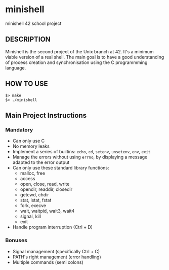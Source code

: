 # minishell
minishell 42 school project

## DESCRIPTION

Minishell is the second project of the Unix branch at 42. It's a minimum viable version of a real shell.
The main goal is to have a good understanding of process creation and synchronisation using the C programmming language.

## HOW TO USE

```
$> make
$> ./minishell
```

## Main Project Instructions

### Mandatory

- Can only use C
- No memory leaks
- Implement a series of builtins: `echo`, `cd`, `setenv`, `unsetenv`, `env`, `exit`
- Manage the errors without using `errno`, by displaying a message adapted
to the error output
- Can only use these standard library functions:
    - malloc, free
    - access
    - open, close, read, write
    - opendir, readdir, closedir
    - getcwd, chdir
    - stat, lstat, fstat
    - fork, execve
    - wait, waitpid, wait3, wait4
    - signal, kill
    - exit
- Handle program interruption (Ctrl + D)

### Bonuses

- Signal management (specifically Ctrl + C)
- PATH's right management (error handling)
- Multiple commands (semi colons)
